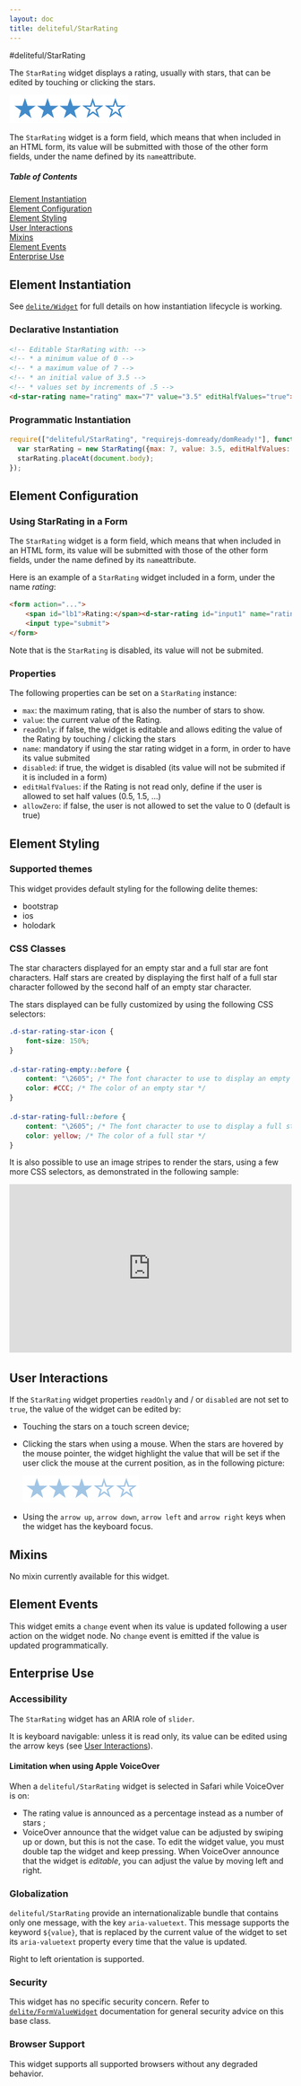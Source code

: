 ```yaml
---
layout: doc
title: deliteful/StarRating
---
```


#deliteful/StarRating

The `StarRating` widget displays a rating, usually with stars, that can be edited by touching or clicking the stars.

![StarRating Example](images/StarRating.png)

The `StarRating` widget is a form field, which means that when included in an HTML form, its value will be submitted with those of the other form fields, under the name defined by its `name`attribute.

##### Table of Contents
[Element Instantiation](#instantiation)  
[Element Configuration](#configuration)  
[Element Styling](#styling)  
[User Interactions](#interactions)  
[Mixins](#mixins)  
[Element Events](#events)  
[Enterprise Use](#enterprise)

<a name="instantiation"></a>
## Element Instantiation

See [`delite/Widget`](/delite/docs/master/Widget.html) for full details on how instantiation lifecycle is working.

### Declarative Instantiation

```html
<!-- Editable StarRating with: -->
<!-- * a minimum value of 0 -->
<!-- * a maximum value of 7 -->
<!-- * an initial value of 3.5 -->
<!-- * values set by increments of .5 -->
<d-star-rating name="rating" max="7" value="3.5" editHalfValues="true"></d-star-rating>
 ```
### Programmatic Instantiation

```js
require(["deliteful/StarRating", "requirejs-domready/domReady!"], function (StarRating) {
  var starRating = new StarRating({max: 7, value: 3.5, editHalfValues: true});
  starRating.placeAt(document.body);
});
```

<a name="configuration"></a>
## Element Configuration

### Using StarRating in a Form

The `StarRating` widget is a form field, which means that when included in an HTML form, its value will be submitted with those of the other form fields, under the name defined by its `name`attribute.

Here is an example of a `StarRating` widget included in a form, under the name _rating_:

```html
<form action="...">
	<span id="lb1">Rating:</span><d-star-rating id="input1" name="rating" value="4" aria-labelledby="lb1"></d-star-rating>
	<input type="submit">
</form>
```

Note that is the `StarRating` is disabled, its value will not be submited.

### Properties

The following properties can be set on a `StarRating` instance:

- `max`: the maximum rating, that is also the number of stars to show.
- `value`: the current value of the Rating.
- `readOnly`: if false, the widget is editable and allows editing the value of the Rating by touching / clicking the stars
- `name`: mandatory if using the star rating widget in a form, in order to have its value submited
- `disabled`: if true, the widget is disabled (its value will not be submited if it is included in a form)
- `editHalfValues`: if the Rating is not read only, define if the user is allowed to set half values (0.5, 1.5, ...)
- `allowZero`: if false, the user is not allowed to set the value to 0 (default is true)

<a name="styling"></a>
## Element Styling

### Supported themes

This widget provides default styling for the following delite themes:

* bootstrap
* ios
* holodark

### CSS Classes

The star characters displayed for an empty star and a full star are font characters.
Half stars are created by displaying the first half of a full star character followed by the second half of an empty star character.

The stars displayed can be fully customized by using the following CSS selectors:

```css
.d-star-rating-star-icon {
	font-size: 150%;
}

.d-star-rating-empty::before {
	content: "\2605"; /* The font character to use to display an empty star */
	color: #CCC; /* The color of an empty star */
}

.d-star-rating-full::before {
	content: "\2605"; /* The font character to use to display a full star */
	color: yellow; /* The color of a full star */
}
```

It is also possible to use an image stripes to render the stars, using a few more CSS selectors, as demonstrated in the following sample:

<iframe width="100%" height="300" allowfullscreen="allowfullscreen" frameborder="0" 
src="http://jsfiddle.net/ibmjs/3eu6v/embedded/result,html,js,css">
<a href="http://jsfiddle.net/ibmjs/3eu6v/">checkout the sample on JSFiddle</a></iframe>

<a name="interactions"></a>
## User Interactions

If the `StarRating` widget properties `readOnly` and / or `disabled` are not set to `true`, the value of the widget can be edited by:

* Touching the stars on a touch screen device;
* Clicking the stars when using a mouse. When the stars are hovered by the mouse pointer, the widget highlight the value that will be set if the user click the mouse at the current position, as in the following picture:

    ![StarRating Hovered](images/StarRatingHovered.png)
* Using the `arrow up`, `arrow down`, `arrow left` and `arrow right` keys when the widget has the keyboard focus.

<a name="mixins"></a>
## Mixins

No mixin currently available for this widget.

<a name="events"></a>
## Element Events

This widget emits a `change` event when its value is updated following a user action on the widget node. No `change` event is emitted if the value is updated programmatically. 

<a name="enterprise"></a>
## Enterprise Use

### Accessibility

The `StarRating` widget has an ARIA role of `slider`.

It is keyboard navigable: unless it is read only, its value can be edited using the arrow keys (see [User Interactions](#interactions)).

#### Limitation when using Apple VoiceOver

When a `deliteful/StarRating` widget is selected in Safari while VoiceOver is on:

* The rating value is announced as a percentage instead as a number of stars ;
*  VoiceOver announce that the widget value can be adjusted by swiping up or down, but this is not the case. To edit the widget value,
you must double tap the widget and keep pressing. When VoiceOver announce that the widget is _editable_, you can adjust the value by
moving left and right. 

### Globalization

`deliteful/StarRating` provide an internationalizable bundle that contains only one message, with the key `aria-valuetext`.
This message supports the keyword `${value}`, that is replaced by the current value of the widget to set its `aria-valuetext`
property every time that the value is updated.

Right to left orientation is supported.

### Security

This widget has no specific security concern. Refer to [`delite/FormValueWidget`](/delite/docs/master/FormValueWidget.html) documentation for general security advice on this base class.

### Browser Support

This widget supports all supported browsers without any degraded behavior.
